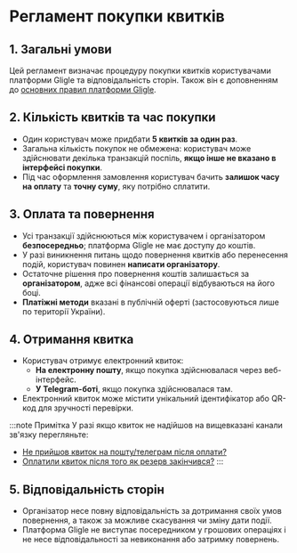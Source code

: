 # Регламент покупки квитків

## 1. Загальні умови
Цей регламент визначає процедуру покупки квитків користувачами платформи Gligle та відповідальність сторін.
Також він є доповненням до [основних правил платформи Gligle](/docs/legal/general-rules.md).

## 2. Кількість квитків та час покупки
- Один користувач може придбати **5 квитків за один раз**.
- Загальна кількість покупок не обмежена: користувач може здійснювати декілька транзакцій поспіль, **якщо інше не вказано в інтерфейсі покупки**.
- Під час оформлення замовлення користувач бачить **залишок часу на оплату** та **точну суму**, яку потрібно сплатити.

## 3. Оплата та повернення
- Усі транзакції здійснюються між користувачем і організатором **безпосередньо**; платформа Gligle не має доступу до коштів.
- У разі виникнення питань щодо повернення квитків або перенесення подій, користувач повинен **написати організатору**.
- Остаточне рішення про повернення коштів залишається за **організатором**, адже всі фінансові операції відбуваються на його боці.
- **Платіжні методи** вказані в публічній оферті (застосовуються лише по території України).

## 4. Отримання квитка
- Користувач отримує електронний квиток:
    - **На електронну пошту**, якщо покупка здійснювалася через веб-інтерфейс.
    - **У Telegram-боті**, якщо покупка здійснювалася там.
- Електронний квиток може містити унікальний ідентифікатор або QR-код для зручності перевірки.

:::note Примітка
У разі якщо квиток не надійшов на вищевказані канали зв'язку перегляньте:
- [Не прийшов квиток на пошту/телеграм після оплати?](/docs/customer/troubleshooting#не-прийшов-квиток-на-поштутелеграм-після-оплати)
- [Оплатили квиток після того як резерв закінчився?](/docs/customer/troubleshooting#оплатили-квиток-після-того-як-резерв-закінчився)
:::

## 5. Відповідальність сторін
- Організатор несе повну відповідальність за дотримання своїх умов повернення, а також за можливе скасування чи зміну дати події.
- Платформа Gligle не виступає посередником у грошових операціях і не несе відповідальності за невиконання або затримку повернень.
